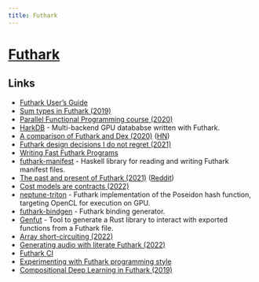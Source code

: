 ```yaml
---
title: Futhark
---
```


# [Futhark](https://futhark-lang.org/#)

## Links

- [Futhark User’s Guide](https://futhark.readthedocs.io/en/latest/index.html)
- [Sum types in Futhark (2019)](https://futhark-lang.org/student-projects/robert-msc-thesis.pdf)
- [Parallel Functional Programming course (2020)](https://github.com/diku-dk/pfp-e2020-pub)
- [HarkDB](https://github.com/philass/HarkDB) - Multi-backend GPU datababse written with Futhark.
- [A comparison of Futhark and Dex (2020)](https://futhark-lang.org/blog/2020-12-28-futhark-and-dex.html) ([HN](https://news.ycombinator.com/item?id=25559967))
- [Futhark design decisions I do not regret (2021)](https://futhark-lang.org/blog/2021-01-11-no-regrets.html)
- [Writing Fast Futhark Programs](https://futhark.readthedocs.io/en/latest/performance.html)
- [futhark-manifest](https://github.com/diku-dk/futhark-manifest-haskell) - Haskell library for reading and writing Futhark manifest files.
- [The past and present of Futhark (2021)](https://futhark-lang.org/blog/2021-12-19-past-and-present.html) ([Reddit](https://www.reddit.com/r/ProgrammingLanguages/comments/rrdnm6/the_past_and_present_of_futhark/))
- [Cost models are contracts (2022)](https://futhark-lang.org/blog/2022-01-27-cost-models-are-contracts.html)
- [neptune-triton](https://github.com/filecoin-project/neptune-triton) - Futhark implementation of the Poseidon hash function, targeting OpenCL for execution on GPU.
- [futhark-bindgen](https://github.com/zshipko/futhark-bindgen) - Futhark binding generator.
- [Genfut](https://github.com/Erk-/genfut) - Tool to generate a Rust library to interact with exported functions from a Futhark file.
- [Array short-circuiting (2022)](https://futhark-lang.org/blog/2022-11-03-short-circuiting.html)
- [Generating audio with literate Futhark (2022)](https://futhark-lang.org/blog/2022-12-22-literate-audio.html)
- [Futhark CI](https://github.com/diku-dk/futhark-ci)
- [Experimenting with Futhark programming style](https://github.com/diku-dk/edda)
- [Compositional Deep Learning in Futhark (2019)](https://elsman.com/pdf/fhpnc19.pdf)
